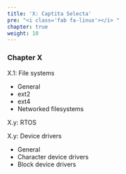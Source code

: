 ```yaml
---
title: 'X: Captita Selecta'
pre: "<i class='fab fa-linux'></i> "
chapter: true
weight: 10
---
```


### Chapter X

X.1: File systems
  * General
  * ext2
  * ext4
  * Networked filesystems
  
X.y: RTOS

X.y: Device drivers
  * General
  * Character device drivers
  * Block device drivers

